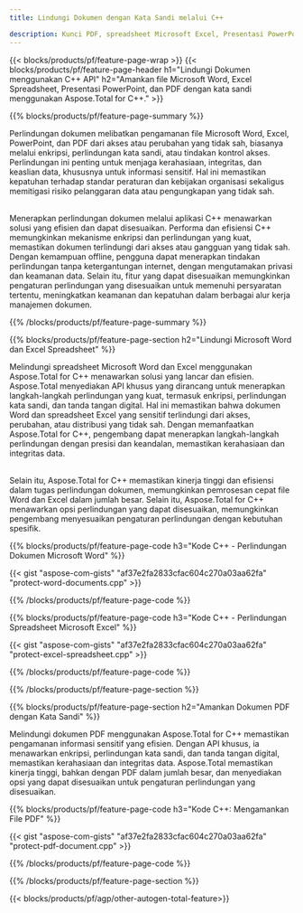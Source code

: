 ```yaml
---
title: Lindungi Dokumen dengan Kata Sandi melalui C++ 

description: Kunci PDF, spreadsheet Microsoft Excel, Presentasi PowerPoint, dan dokumen Word dengan kata sandi melalui aplikasi C++ Anda. Terapkan perlindungan kata sandi dengan mudah.
---
```


{{< blocks/products/pf/feature-page-wrap >}}
{{< blocks/products/pf/feature-page-header h1="Lindungi Dokumen menggunakan C++ API" h2="Amankan file Microsoft Word, Excel Spreadsheet, Presentasi PowerPoint, dan PDF dengan kata sandi menggunakan Aspose.Total for C++." >}}

{{% blocks/products/pf/feature-page-summary %}}

Perlindungan dokumen melibatkan pengamanan file Microsoft Word, Excel, PowerPoint, dan PDF dari akses atau perubahan yang tidak sah, biasanya melalui enkripsi, perlindungan kata sandi, atau tindakan kontrol akses. Perlindungan ini penting untuk menjaga kerahasiaan, integritas, dan keaslian data, khususnya untuk informasi sensitif. Hal ini memastikan kepatuhan terhadap standar peraturan dan kebijakan organisasi sekaligus memitigasi risiko pelanggaran data atau pengungkapan yang tidak sah. <br /><br />

Menerapkan perlindungan dokumen melalui aplikasi C++ menawarkan solusi yang efisien dan dapat disesuaikan. Performa dan efisiensi C++ memungkinkan mekanisme enkripsi dan perlindungan yang kuat, memastikan dokumen terlindungi dari akses atau gangguan yang tidak sah. Dengan kemampuan offline, pengguna dapat menerapkan tindakan perlindungan tanpa ketergantungan internet, dengan mengutamakan privasi dan keamanan data. Selain itu, fitur yang dapat disesuaikan memungkinkan pengaturan perlindungan yang disesuaikan untuk memenuhi persyaratan tertentu, meningkatkan keamanan dan kepatuhan dalam berbagai alur kerja manajemen dokumen.

{{% /blocks/products/pf/feature-page-summary  %}}

{{% blocks/products/pf/feature-page-section  h2="Lindungi Microsoft Word dan Excel Spreadsheet" %}}

Melindungi spreadsheet Microsoft Word dan Excel menggunakan Aspose.Total for C++ menawarkan solusi yang lancar dan efisien. Aspose.Total menyediakan API khusus yang dirancang untuk menerapkan langkah-langkah perlindungan yang kuat, termasuk enkripsi, perlindungan kata sandi, dan tanda tangan digital. Hal ini memastikan bahwa dokumen Word dan spreadsheet Excel yang sensitif terlindungi dari akses, perubahan, atau distribusi yang tidak sah. Dengan memanfaatkan Aspose.Total for C++, pengembang dapat menerapkan langkah-langkah perlindungan dengan presisi dan keandalan, memastikan kerahasiaan dan integritas data.<br /><br />

Selain itu, Aspose.Total for C++ memastikan kinerja tinggi dan efisiensi dalam tugas perlindungan dokumen, memungkinkan pemrosesan cepat file Word dan Excel dalam jumlah besar. Selain itu, Aspose.Total for C++ menawarkan opsi perlindungan yang dapat disesuaikan, memungkinkan pengembang menyesuaikan pengaturan perlindungan dengan kebutuhan spesifik.

{{% blocks/products/pf/feature-page-code h3="Kode C++ - Perlindungan Dokumen Microsoft Word" %}}

{{< gist "aspose-com-gists" "af37e2fa2833cfac604c270a03aa62fa" "protect-word-documents.cpp" >}}

{{% /blocks/products/pf/feature-page-code  %}}

{{% blocks/products/pf/feature-page-code h3="Kode C++ - Perlindungan Spreadsheet Microsoft Excel" %}}

{{< gist "aspose-com-gists" "af37e2fa2833cfac604c270a03aa62fa" "protect-excel-spreadsheet.cpp" >}}

{{% /blocks/products/pf/feature-page-code  %}}

{{% /blocks/products/pf/feature-page-section %}}

{{% blocks/products/pf/feature-page-section  h2="Amankan Dokumen PDF dengan Kata Sandi" %}}

Melindungi dokumen PDF menggunakan Aspose.Total for C++ memastikan pengamanan informasi sensitif yang efisien. Dengan API khusus, ia menawarkan enkripsi, perlindungan kata sandi, dan tanda tangan digital, memastikan kerahasiaan dan integritas data. Aspose.Total memastikan kinerja tinggi, bahkan dengan PDF dalam jumlah besar, dan menyediakan opsi yang dapat disesuaikan untuk pengaturan perlindungan yang disesuaikan. 

{{% blocks/products/pf/feature-page-code h3="Kode C++: Mengamankan File PDF" %}}

{{< gist "aspose-com-gists" "af37e2fa2833cfac604c270a03aa62fa" "protect-pdf-document.cpp" >}}

{{% /blocks/products/pf/feature-page-code  %}}

{{% /blocks/products/pf/feature-page-section %}}

{{< blocks/products/pf/agp/other-autogen-total-feature>}}